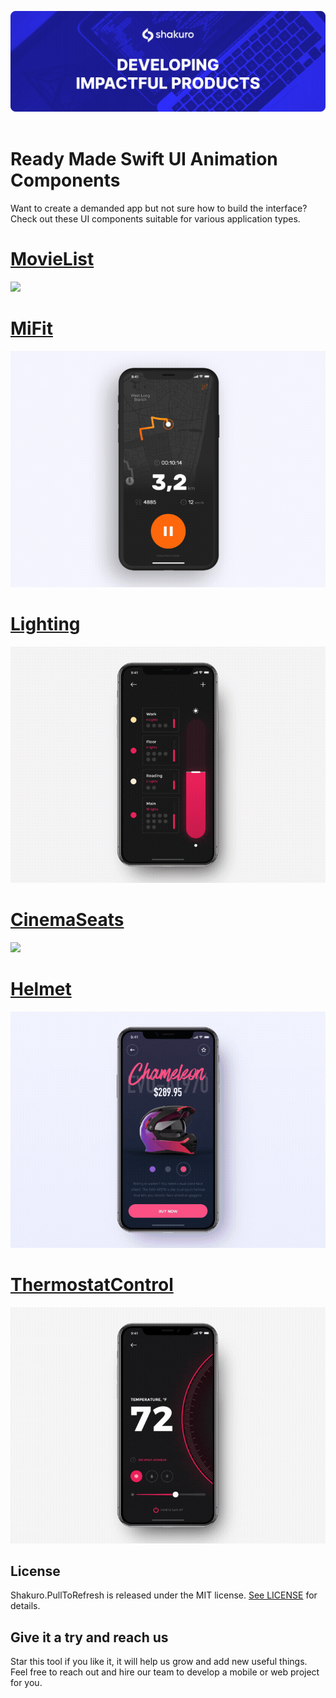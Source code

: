 ![Shakuro UIComponents](Resources/title_image.png)
<br><br>
# Ready Made Swift UI Animation Components

Want to create a demanded app but not sure how to build the interface? Check out these UI components suitable for various application types.

<p><h1 align="left"><a href="https://github.com/shakurocom/MovieListDemo">MovieList</a></h1></p>

![](Resources/event-info.gif)

<p><h1 align="left"><a href="https://github.com/shakurocom/MiFitDemo">MiFit</a></h1></p>

![](Resources/transition-navigation.gif)

<p><h1 align="left"><a href="https://github.com/shakurocom/LightingDemo">Lighting</a></h1></p>

![](Resources/lighting-control.gif)

<p><h1 align="left"><a href="https://github.com/shakurocom/CinemaSeatsDemo">CinemaSeats</a></h1></p>

![](Resources/ticket-booking.gif)

<p><h1 align="left"><a href="https://github.com/shakurocom/HelmetDemo">Helmet</a></h1></p>

![](Resources/product-animation.gif)

<p><h1 align="left"><a href="https://github.com/shakurocom/ThermostatControl">ThermostatControl</a></h1></p>

![](Resources/thermostat-control.gif)

## License

Shakuro.PullToRefresh is released under the MIT license. [See LICENSE](https://github.com/shakurocom/Ready-Made-Swift-UI-Animation-Components/blob/master/LICENSE.md) for details.

## Give it a try and reach us

Star this tool if you like it, it will help us grow and add new useful things. 
Feel free to reach out and hire our team to develop a mobile or web project for you.


